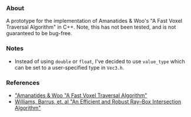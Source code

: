 ### About
A prototype for the implementation of Amanatides & Woo's "A Fast Voxel Traversal Algorithm" in C++. Note, this has not been tested, and is not guaranteed to be bug-free.

### Notes
- Instead of using ```double``` or ```float```, I've decided to use ```value_type``` which can be set to a user-specified type in ```Vec3.h```.

### References
- ["Amanatides & Woo "A Fast Voxel Traversal Algorithm"](http://citeseerx.ist.psu.edu/viewdoc/download?doi=10.1.1.42.3443&rep=rep1&type=pdf)
- [Williams, Barrus, et. al "An Efficient and Robust Ray–Box Intersection Algorithm"](http://www.cs.utah.edu/~awilliam/box/box.pdf)
